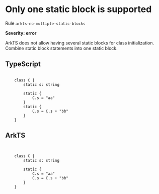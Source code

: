 #  Only one static block is supported

Rule ``arkts-no-multiple-static-blocks``

**Severity: error**

ArkTS does not allow having several static blocks for class initialization.
Combine static block statements into one static block.


## TypeScript


```

    class C {
        static s: string

        static {
            C.s = "aa"
        }
        static {
            C.s = C.s + "bb"
        }
    }

```

## ArkTS


```


    class C {
        static s: string

        static {
            C.s = "aa"
            C.s = C.s + "bb"
        }
    }


```


